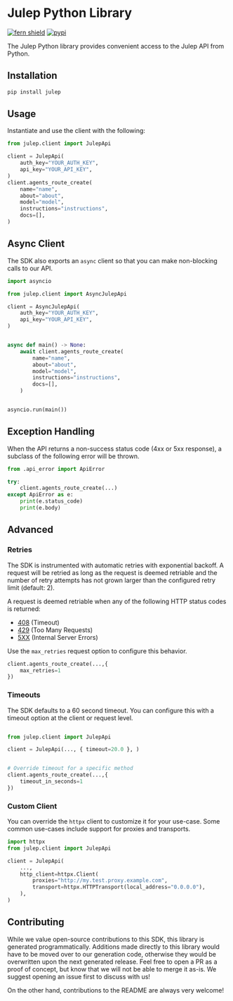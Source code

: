# Julep Python Library

[![fern shield](https://img.shields.io/badge/%F0%9F%8C%BF-SDK%20generated%20by%20Fern-brightgreen)](https://github.com/fern-api/fern)
[![pypi](https://img.shields.io/pypi/v/julep)](https://pypi.python.org/pypi/julep)

The Julep Python library provides convenient access to the Julep API from Python.

## Installation

```sh
pip install julep
```

## Usage

Instantiate and use the client with the following:

```python
from julep.client import JulepApi

client = JulepApi(
    auth_key="YOUR_AUTH_KEY",
    api_key="YOUR_API_KEY",
)
client.agents_route_create(
    name="name",
    about="about",
    model="model",
    instructions="instructions",
    docs=[],
)
```

## Async Client

The SDK also exports an `async` client so that you can make non-blocking calls to our API.

```python
import asyncio

from julep.client import AsyncJulepApi

client = AsyncJulepApi(
    auth_key="YOUR_AUTH_KEY",
    api_key="YOUR_API_KEY",
)


async def main() -> None:
    await client.agents_route_create(
        name="name",
        about="about",
        model="model",
        instructions="instructions",
        docs=[],
    )


asyncio.run(main())
```

## Exception Handling

When the API returns a non-success status code (4xx or 5xx response), a subclass of the following error
will be thrown.

```python
from .api_error import ApiError

try:
    client.agents_route_create(...)
except ApiError as e:
    print(e.status_code)
    print(e.body)
```

## Advanced

### Retries

The SDK is instrumented with automatic retries with exponential backoff. A request will be retried as long
as the request is deemed retriable and the number of retry attempts has not grown larger than the configured
retry limit (default: 2).

A request is deemed retriable when any of the following HTTP status codes is returned:

- [408](https://developer.mozilla.org/en-US/docs/Web/HTTP/Status/408) (Timeout)
- [429](https://developer.mozilla.org/en-US/docs/Web/HTTP/Status/429) (Too Many Requests)
- [5XX](https://developer.mozilla.org/en-US/docs/Web/HTTP/Status/500) (Internal Server Errors)

Use the `max_retries` request option to configure this behavior.

```python
client.agents_route_create(...,{
    max_retries=1
})
```

### Timeouts

The SDK defaults to a 60 second timeout. You can configure this with a timeout option at the client or request level.

```python

from julep.client import JulepApi

client = JulepApi(..., { timeout=20.0 }, )


# Override timeout for a specific method
client.agents_route_create(...,{
    timeout_in_seconds=1
})
```

### Custom Client

You can override the `httpx` client to customize it for your use-case. Some common use-cases include support for proxies
and transports.
```python
import httpx
from julep.client import JulepApi

client = JulepApi(
    ...,
    http_client=httpx.Client(
        proxies="http://my.test.proxy.example.com",
        transport=httpx.HTTPTransport(local_address="0.0.0.0"),
    ),
)
```

## Contributing

While we value open-source contributions to this SDK, this library is generated programmatically.
Additions made directly to this library would have to be moved over to our generation code,
otherwise they would be overwritten upon the next generated release. Feel free to open a PR as
a proof of concept, but know that we will not be able to merge it as-is. We suggest opening
an issue first to discuss with us!

On the other hand, contributions to the README are always very welcome!
